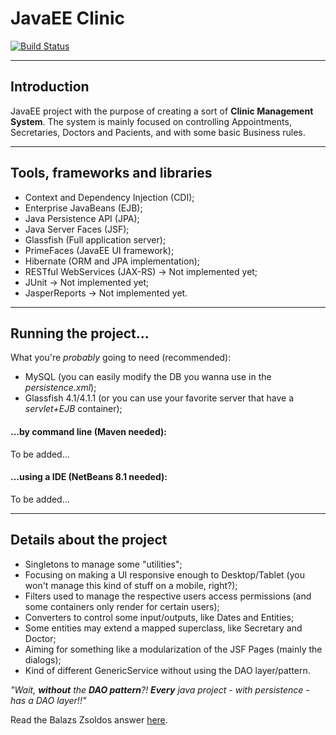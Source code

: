 # JavaEE Clinic
[![Build Status](https://travis-ci.org/matuella/javaee-clinic.svg?branch=master)](https://travis-ci.org/matuella/javaee-clinic)

---
## Introduction
JavaEE project with the purpose of creating a sort of **Clinic Management System**. The system is mainly focused on controlling Appointments, Secretaries, Doctors and Pacients, and with some basic Business rules.

---
## Tools, frameworks and libraries

- Context and Dependency Injection (CDI);
- Enterprise JavaBeans (EJB);
- Java Persistence API (JPA);
- Java Server Faces (JSF);
- Glassfish (Full application server);
- PrimeFaces (JavaEE UI framework);
- Hibernate (ORM and JPA implementation);
- RESTful WebServices (JAX-RS) -> Not implemented yet;
- JUnit -> Not implemented yet;
- JasperReports -> Not implemented yet.

---
## Running the project...

What you're *probably* going to need (recommended): 
- MySQL (you can easily modify the DB you wanna use in the *persistence.xml*);
- Glassfish 4.1/4.1.1 (or you can use your favorite server that have a *servlet+EJB* container);

#### ...by command line (Maven needed):

To be added...

#### ...using a IDE (NetBeans 8.1 needed):

To be added...

---
## Details about the project

- Singletons to manage some "utilities";
- Focusing on making a UI responsive enough to Desktop/Tablet (you won't manage this kind of stuff on a mobile, right?);
- Filters used to manage the respective users access permissions (and some containers only render for certain users);
- Converters to control some input/outputs, like Dates and Entities;
- Some entities may extend a mapped superclass, like Secretary and Doctor;
- Aiming for something like a modularization of the JSF Pages (mainly the dialogs);
- Kind of different GenericService without using the DAO layer/pattern.

*"Wait, __without__ the __DAO pattern__?! __Every__ java project  - with persistence - has a DAO layer!!"*

Read the Balazs Zsoldos answer [here](http://stackoverflow.com/questions/3888575/single-dao-generic-crud-methods-jpa-hibernate-spring).
